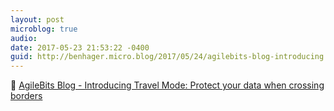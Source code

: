 ```yaml
---
layout: post
microblog: true
audio: 
date: 2017-05-23 21:53:22 -0400
guid: http://benhager.micro.blog/2017/05/24/agilebits-blog-introducing.html
---
```

📱 [AgileBits Blog - Introducing Travel Mode: Protect your data when crossing borders](https://blog.agilebits.com/2017/05/18/introducing-travel-mode-protect-your-data-when-crossing-borders/)
